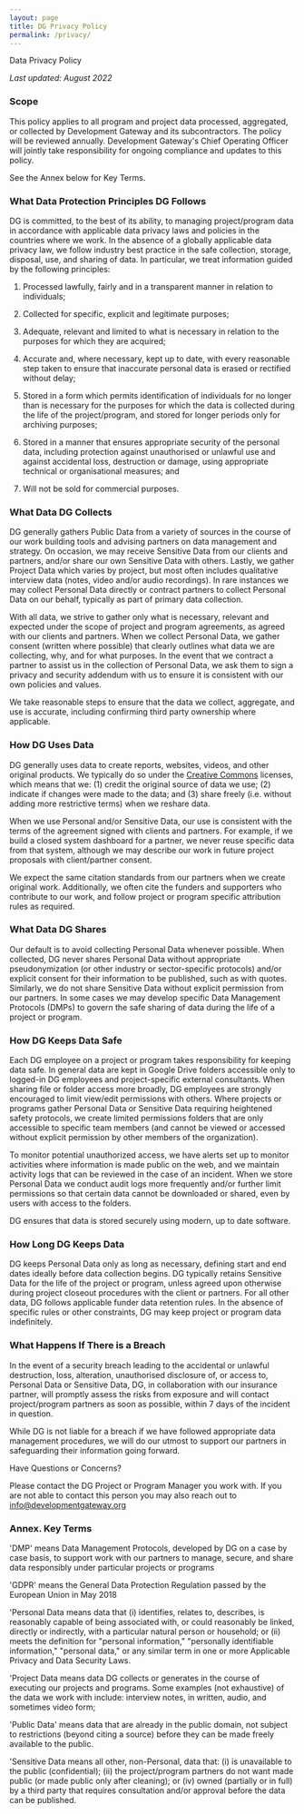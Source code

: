 ```yaml
---
layout: page
title: DG Privacy Policy
permalink: /privacy/
---
```


Data Privacy Policy

_Last updated: August 2022_

### Scope

This policy applies to all program and project data processed, aggregated, or collected by Development Gateway and its subcontractors. The policy will be reviewed annually. Development Gateway's Chief Operating Officer will jointly take responsibility for ongoing compliance and updates to this policy.

See the Annex below for Key Terms.

### What Data Protection Principles DG Follows

DG is committed, to the best of its ability, to managing project/program data in accordance with applicable data privacy laws and policies in the countries where we work. In the absence of a globally applicable data privacy law, we follow industry best practice in the safe collection, storage, disposal, use, and sharing of data. In particular, we treat information guided by the following principles:

1.  Processed lawfully, fairly and in a transparent manner in relation to individuals;

2.  Collected for specific, explicit and legitimate purposes;

3.  Adequate, relevant and limited to what is necessary in relation to the purposes for which they are acquired;

4.  Accurate and, where necessary, kept up to date, with every reasonable step taken to ensure that inaccurate personal data is erased or rectified without delay;

5.  Stored in a form which permits identification of individuals for no longer than is necessary for the purposes for which the data is collected during the life of the project/program, and stored for longer periods only for archiving purposes;

6.  Stored in a manner that ensures appropriate security of the personal data, including protection against unauthorised or unlawful use and against accidental loss, destruction or damage, using appropriate technical or organisational measures; and

7.  Will not be sold for commercial purposes.

### What Data DG Collects

DG generally gathers Public Data from a variety of sources in the course of our work building tools and advising partners on data management and strategy. On occasion, we may receive Sensitive Data from our clients and partners, and/or share our own Sensitive Data with others. Lastly, we gather Project Data which varies by project, but most often includes qualitative interview data (notes, video and/or audio recordings). In rare instances we may collect Personal Data directly or contract partners to collect Personal Data on our behalf, typically as part of primary data collection.

With all data, we strive to gather only what is necessary, relevant and expected under the scope of project and program agreements, as agreed with our clients and partners. When we collect Personal Data, we gather consent (written where possible) that clearly outlines what data we are collecting, why, and for what purposes. In the event that we contract a partner to assist us in the collection of Personal Data, we ask them to sign a privacy and security addendum with us to ensure it is consistent with our own policies and values.

We take reasonable steps to ensure that the data we collect, aggregate, and use is accurate, including confirming third party ownership where applicable.

### How DG Uses Data

DG generally uses data to create reports, websites, videos, and other original products. We typically do so under the [Creative Commons](https://creativecommons.org/) licenses, which means that we: (1) credit the original source of data we use; (2) indicate if changes were made to the data; and (3) share freely (i.e. without adding more restrictive terms) when we reshare data.

When we use Personal and/or Sensitive Data, our use is consistent with the terms of the agreement signed with clients and partners. For example, if we build a closed system dashboard for a partner, we never reuse specific data from that system, although we may describe our work in future project proposals with client/partner consent.

We expect the same citation standards from our partners when we create original work. Additionally, we often cite the funders and supporters who contribute to our work, and follow project or program specific attribution rules as required.

### What Data DG Shares

Our default is to avoid collecting Personal Data whenever possible. When collected, DG never shares Personal Data without appropriate pseudonymization (or other industry or sector-specific protocols) and/or explicit consent for their information to be published, such as with quotes. Similarly, we do not share Sensitive Data without explicit permission from our partners. In some cases we may develop specific Data Management Protocols (DMPs) to govern the safe sharing of data during the life of a project or program.

### How DG Keeps Data Safe

Each DG employee on a project or program takes responsibility for keeping data safe. In general data are kept in Google Drive folders accessible only to logged-in DG employees and project-specific external consultants. When sharing file or folder access more broadly, DG employees are strongly encouraged to limit view/edit permissions with others. Where projects or programs gather Personal Data or Sensitive Data requiring heightened safety protocols, we create limited permissions folders that are only accessible to specific team members (and cannot be viewed or accessed without explicit permission by other members of the organization).

To monitor potential unauthorized access, we have alerts set up to monitor activities where information is made public on the web, and we maintain activity logs that can be reviewed in the case of an incident. When we store Personal Data we conduct audit logs more frequently and/or further limit permissions so that certain data cannot be downloaded or shared, even by users with access to the folders.

DG ensures that data is stored securely using modern, up to date software.

### How Long DG Keeps Data

DG keeps Personal Data only as long as necessary, defining start and end dates ideally before data collection begins. DG typically retains Sensitive Data for the life of the project or program, unless agreed upon otherwise during project closeout procedures with the client or partners. For all other data, DG follows applicable funder data retention rules. In the absence of specific rules or other constraints, DG may keep project or program data indefinitely.

### What Happens If There is a Breach

In the event of a security breach leading to the accidental or unlawful destruction, loss, alteration, unauthorised disclosure of, or access to, Personal Data or Sensitive Data, DG, in collaboration with our insurance partner, will promptly assess the risks from exposure and will contact project/program partners as soon as possible, within 7 days of the incident in question.

While DG is not liable for a breach if we have followed appropriate data management procedures, we will do our utmost to support our partners in safeguarding their information going forward.

Have Questions or Concerns?

Please contact the DG Project or Program Manager you work with. If you are not able to contact this person you may also reach out to info@developmentgateway.org

### Annex. Key Terms

'DMP' means Data Management Protocols, developed by DG on a case by case basis, to support work with our partners to manage, secure, and share data responsibly under particular projects or programs

'GDPR' means the General Data Protection Regulation passed by the European Union in May 2018

'Personal Data means data that (i) identifies, relates to, describes, is reasonably capable of being associated with, or could reasonably be linked, directly or indirectly, with a particular natural person or household; or (ii) meets the definition for "personal information," "personally identifiable information," "personal data," or any similar term in one or more Applicable Privacy and Data Security Laws.

'Project Data means data DG collects or generates in the course of executing our projects and programs. Some examples (not exhaustive) of the data we work with include: interview notes, in written, audio, and sometimes video form;

'Public Data' means data that are already in the public domain, not subject to restrictions (beyond citing a source) before they can be made freely available to the public.

'Sensitive Data means all other, non-Personal, data that: (i)  is unavailable to the public (confidential); (ii) the project/program partners do not want made public (or made public only after cleaning); or (iv) owned (partially or in full) by a third party that requires consultation and/or approval before the data can be published.
